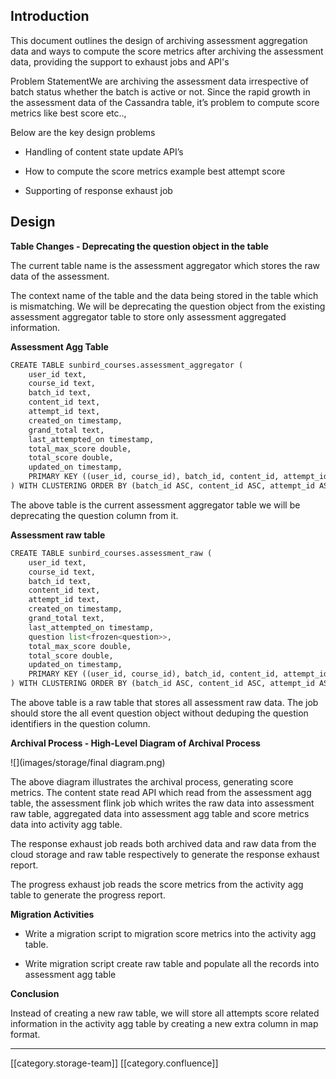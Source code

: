 
## Introduction
This document outlines the design of archiving assessment aggregation data and ways to compute the score metrics after archiving the assessment data, providing the support to exhaust jobs and API's

Problem StatementWe are archiving the assessment data irrespective of batch status whether the batch is active or not. Since the rapid growth in the assessment data of the Cassandra table, it’s problem to compute score metrics like best score etc..,

Below are the key design problems


* Handling of content state update API’s


* How to compute the score metrics example best attempt score


* Supporting of response exhaust job




## Design 
 **Table Changes - Deprecating the question object in the table** 

The current table name is the assessment aggregator which stores the raw data of the assessment. 

The context name of the table and the data being stored in the table which is mismatching. We will be deprecating the question object from the existing assessment aggregator table to store only assessment aggregated information.

 **Assessment Agg Table** 


```py
CREATE TABLE sunbird_courses.assessment_aggregator (
    user_id text,
    course_id text,
    batch_id text,
    content_id text,
    attempt_id text,
    created_on timestamp,
    grand_total text,
    last_attempted_on timestamp,
    total_max_score double,
    total_score double,
    updated_on timestamp,
    PRIMARY KEY ((user_id, course_id), batch_id, content_id, attempt_id)
) WITH CLUSTERING ORDER BY (batch_id ASC, content_id ASC, attempt_id ASC);
```
The above table is the current assessment aggregator table we will be deprecating the question column from it. 

 **Assessment raw table** 


```py
CREATE TABLE sunbird_courses.assessment_raw (
    user_id text,
    course_id text,
    batch_id text,
    content_id text,
    attempt_id text,
    created_on timestamp,
    grand_total text,
    last_attempted_on timestamp,
    question list<frozen<question>>,
    total_max_score double,
    total_score double,
    updated_on timestamp,
    PRIMARY KEY ((user_id, course_id), batch_id, content_id, attempt_id)
) WITH CLUSTERING ORDER BY (batch_id ASC, content_id ASC, attempt_id ASC);
```
The above table is a raw table that stores all assessment raw data.  The job should store the all event question object without deduping the question identifiers in the question column. 

 **Archival Process - High-Level Diagram of Archival Process** 

![](images/storage/final diagram.png)

The above diagram illustrates the archival process, generating score metrics. The content state read API which read from the assessment agg table, the assessment flink job which writes the raw data into assessment raw table, aggregated data into assessment agg table and score metrics data into activity agg table. 

The response exhaust job reads both archived data and raw data from the cloud storage and raw table respectively to generate the response exhaust report. 

The progress exhaust job reads the score metrics from the activity agg table to generate the progress report. 



 **Migration Activities** 


* Write a migration script to migration score metrics into the activity agg table.


* Write migration script create raw table and populate all the records into assessment agg table



 **Conclusion** 

Instead of creating a new raw table, we will store all attempts score related information in the activity agg table by creating a new extra column in map format.





















*****

[[category.storage-team]] 
[[category.confluence]] 
